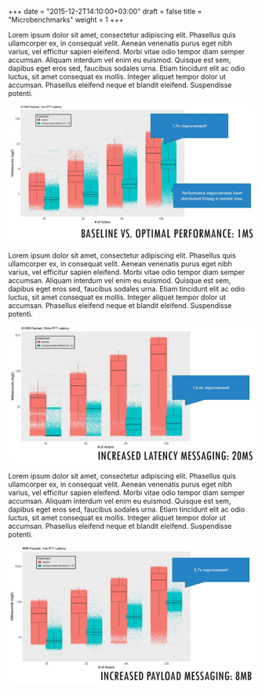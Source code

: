 +++
date = "2015-12-2T14:10:00+03:00"
draft = false
title = "Microbenchmarks"
weight = 1
+++

Lorem ipsum dolor sit amet, consectetur adipiscing elit. Phasellus quis ullamcorper ex, in consequat velit. Aenean venenatis purus eget nibh varius, vel efficitur sapien eleifend. Morbi vitae odio tempor diam semper accumsan. Aliquam interdum vel enim eu euismod. Quisque est sem, dapibus eget eros sed, faucibus sodales urna. Etiam tincidunt elit ac odio luctus, sit amet consequat ex mollis. Integer aliquet tempor dolor ut accumsan. Phasellus eleifend neque et blandit eleifend. Suspendisse potenti.

<img src="img/microbenchmarks.JPG" alt="Microbenchmarks" class="graph" />

Lorem ipsum dolor sit amet, consectetur adipiscing elit. Phasellus quis ullamcorper ex, in consequat velit. Aenean venenatis purus eget nibh varius, vel efficitur sapien eleifend. Morbi vitae odio tempor diam semper accumsan. Aliquam interdum vel enim eu euismod. Quisque est sem, dapibus eget eros sed, faucibus sodales urna. Etiam tincidunt elit ac odio luctus, sit amet consequat ex mollis. Integer aliquet tempor dolor ut accumsan. Phasellus eleifend neque et blandit eleifend. Suspendisse potenti.

<img src="img/microbenchmarks-highlatency.JPG" alt="Microbenchmarks: High Latency" class="graph" />

Lorem ipsum dolor sit amet, consectetur adipiscing elit. Phasellus quis ullamcorper ex, in consequat velit. Aenean venenatis purus eget nibh varius, vel efficitur sapien eleifend. Morbi vitae odio tempor diam semper accumsan. Aliquam interdum vel enim eu euismod. Quisque est sem, dapibus eget eros sed, faucibus sodales urna. Etiam tincidunt elit ac odio luctus, sit amet consequat ex mollis. Integer aliquet tempor dolor ut accumsan. Phasellus eleifend neque et blandit eleifend. Suspendisse potenti.

<img src="img/microbenchmarks-largepayload.JPG" alt="Microbenchmarks: Large Payload" class="graph" />
